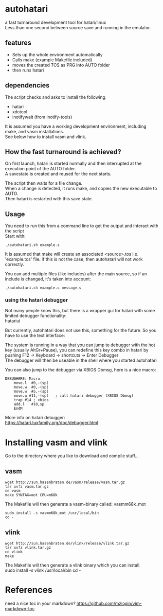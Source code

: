 # autohatari
a fast turnaround development tool for hatari/linux  
Less than one second between source save and running in the emulator.

## features
- Sets up the whole environment automatically
- Calls make (example Makefile included)
- moves the created TOS as PRG into AUTO folder
- then runs hatari 

## dependencies
The script checks and asks to install the following:
- hatari
- xdotool
- inotifywait (from inotify-tools)

It is assumed you have a working development environment, including make, and vasm installations.  
See below how to install vasm and vlink.

## How the fast turnaround is achieved?
On first launch, hatari is started normally and then interrupted at the execution point of the AUTO folder.  
A savestate is created and reused for the next starts.

The script then waits for a file change.   
When a change is detected, it runs make, and copies the new executable to AUTO.  
Then hatari is restarted with this save state. 

## Usage
You need to run this from a command line to get the output and interact with the script  
Start with: 

    ./autohatari.sh example.s

It is assumed that make will create an associated &lt;source&gt;.tos i.e. 'example.tos' file. If this is not the case, then autohatari will not work correctly.

You can add multiple files (like includes) after the main source, so if an include is changed, it's taken into account:

    ./autohatari.sh example.s message.s

### using the hatari debugger
Not many people know this, but there is a wrapper gui for hatari with some limited debugger functionality:   
      hatariui  

But currently, autohatari does not use this, something for the future. So you have to use the text interface:

The system is running in a way that you can jump to debugger with the hot key (usually AltGr+Pause), you can redefine this key combo in hatari by pushing F12 -> Keyboard -> shortcuts -> Enter Debugger  
The debugger will then be useable in the shell where you started autohatari

You can also jump to the debugger via XBIOS Dbmsg, here is a nice macro:

    DEBUGHERE: Macro
        move.l  #0,-(sp)
        move.w  #0,-(sp)
        move.w  #5,-(sp)
        move.w #11,-(sp)   ; call hatari debugger (XBIOS Dbmsg)
        trap #14 ; xbios
        add.l   #10,sp
        EndM

More info on hatari debugger: https://hatari.tuxfamily.org/doc/debugger.html


# Installing vasm and vlink
Go to the directory where you like to download and compile stuff...
## vasm

    wget http://sun.hasenbraten.de/vasm/release/vasm.tar.gz
    tar xvfz vasm.tar.gz
    cd vasm
    make SYNTAX=mot CPU=m68k

The Makefile will then generate a vasm-binary called: vasmm68k_mot 

    sudo install -s vasmm68k_mot /usr/local/bin
    cd -

## vlink
    wget http://sun.hasenbraten.de/vlink/release/vlink.tar.gz
    tar xvfz vlink.tar.gz
    cd vlink
    make 

The Makefile will then generate a vlink binary which you can install:  
    sudo install -s vlink /usr/local/bin
    cd -

# References

need a nice toc in your markdown? https://github.com/mzlogin/vim-markdown-toc
